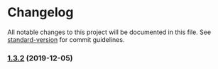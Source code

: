 # Changelog

All notable changes to this project will be documented in this file. See [standard-version](https://github.com/conventional-changelog/standard-version) for commit guidelines.

### [1.3.2](https://github.com/Zeemahh/Upsilon/compare/v1.3.1...v1.3.2) (2019-12-05)
